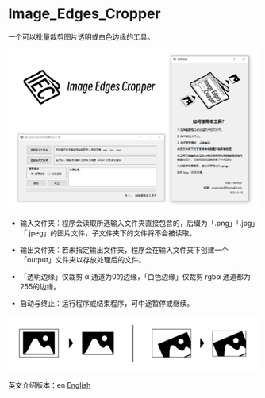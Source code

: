 # Image_Edges_Cropper
一个可以批量裁剪图片透明或白色边缘的工具。

<img src="ProgramInterface_zh_CN.png" width="900px">

* 输入文件夹：程序会读取所选输入文件夹直接包含的，后缀为「.png」「.jpg」「.jpeg」的图片文件，子文件夹下的文件将不会被读取。

* 输出文件夹：若未指定输出文件夹，程序会在输入文件夹下创建一个「output」文件夹以存放处理后的文件。

* 「透明边缘」仅裁剪 α 通道为0的边缘，「白色边缘」仅裁剪 rgbα 通道都为255的边缘。

* 启动与终止：运行程序或结束程序，可中途暂停或继续。

<img src="Diagram.png" width="700px">

英文介绍版本：en [English](README.md)
